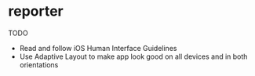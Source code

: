 # reporter

TODO
* Read and follow iOS Human Interface Guidelines
* Use Adaptive Layout to make app look good on all devices and in both orientations 
